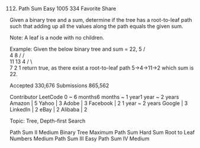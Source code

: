 112. Path Sum
Easy 1005 334 Favorite Share

Given a binary tree and a sum, determine if the tree has a root-to-leaf path such that adding up all the values along the path equals the given sum.

Note: A leaf is a node with no children.

Example:
Given the below binary tree and sum = 22,
      5
     / \
    4   8
   /   / \
  11  13  4
 /  \      \
7    2      1
return true, as there exist a root-to-leaf path 5->4->11->2 which sum is 22.

Accepted 330,676 
Submissions 865,562

Contributor LeetCode
0 ~ 6 months6 months ~ 1 year1 year ~ 2 years
Amazon | 5 Yahoo | 3 Adobe | 3 Facebook | 2
1 year ~ 2 years
Google | 3 LinkedIn | 2 eBay | 2 Alibaba | 2

Topic: Tree, Depth-first Search

Path Sum II Medium
Binary Tree Maximum Path Sum Hard
Sum Root to Leaf Numbers Medium
Path Sum III Easy
Path Sum IV Medium
